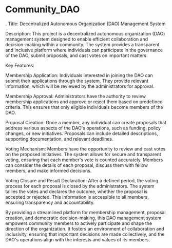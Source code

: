 # Community_DAO
.
Title: Decentralized Autonomous Organization (DAO) Management System

Description:
This project is a decentralized autonomous organization (DAO) management system designed to enable efficient collaboration and decision-making within a community. The system provides a transparent and inclusive platform where individuals can participate in the governance of the DAO, submit proposals, and cast votes on important matters.

Key Features:

Membership Application: Individuals interested in joining the DAO can submit their applications through the system. They provide relevant information, which will be reviewed by the administrators for approval.

Membership Approval: Administrators have the authority to review membership applications and approve or reject them based on predefined criteria. This ensures that only eligible individuals become members of the DAO.

Proposal Creation: Once a member, any individual can create proposals that address various aspects of the DAO's operations, such as funding, policy changes, or new initiatives. Proposals can include detailed descriptions, supporting documentation, and relevant deadlines.

Voting Mechanism: Members have the opportunity to review and cast votes on the proposed initiatives. The system allows for secure and transparent voting, ensuring that each member's vote is counted accurately. Members can consider the details of each proposal, discuss them with fellow members, and make informed decisions.

Voting Closure and Result Declaration: After a defined period, the voting process for each proposal is closed by the administrators. The system tallies the votes and declares the outcome, whether the proposal is accepted or rejected. This information is accessible to all members, ensuring transparency and accountability.

By providing a streamlined platform for membership management, proposal creation, and democratic decision-making, this DAO management system empowers community members to actively participate and shape the direction of the organization. It fosters an environment of collaboration and inclusivity, ensuring that important decisions are made collectively, and the DAO's operations align with the interests and values of its members.
